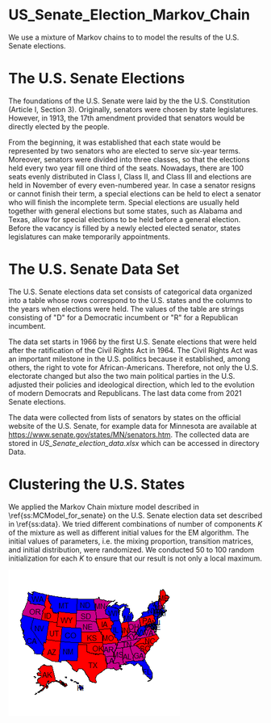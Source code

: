 # US_Senate_Election_Markov_Chain
We use a mixture of Markov chains to to model the results of the U.S. Senate elections.

# The U.S. Senate Elections
The foundations of the U.S. Senate were laid by the the U.S. Constitution (Article I, Section 3). Originally, senators were chosen by state legislatures. However, in 1913, the 17th amendment provided that senators would be directly elected by the people. 

From the beginning, it was established that each state would be represented by two senators who are elected to serve six-year terms. Moreover, senators were divided into three classes, so that the elections held every two year fill one third of the seats. Nowadays, there are 100 seats evenly distributed in Class I, Class II, and Class III and elections are held in November of every even-numbered year. In case a senator resigns or cannot finish their term, a special elections can be held to elect a senator who will finish the incomplete term. Special elections are usually held together with general elections but some states, such as Alabama and Texas, allow for special elections to be held before a general election. Before the vacancy is filled by a newly elected elected senator, states legislatures can make temporarily appointments.

# The U.S. Senate Data Set
The U.S. Senate elections data set consists of categorical data organized into a table whose rows correspond to the U.S. states and the columns to the years when elections were held. The values of the table are strings consisting of "D" for a Democratic incumbent or "R" for a Republican incumbent. 

The data set starts in 1966 by the first U.S. Senate elections that were held after the ratification of the Civil Rights Act in 1964. The Civil Rights Act was an important milestone in the U.S. politics because it established, among others, the right to vote for African-Americans. Therefore, not only the U.S. electorate changed but also the two main political parties in the U.S. adjusted their policies and ideological direction, which led to the evolution of modern Democrats and Republicans. The last data come from 2021 Senate elections.

The data were collected from lists of senators by states on the official website of the U.S. Senate, for example data for Minnesota are available at https://www.senate.gov/states/MN/senators.htm. The collected data are stored in *US_Senate_election_data.xlsx* which can be accessed in directory Data.

# Clustering the U.S. States
We applied the Markov Chain mixture model described in \ref{ss:MCModel_for_senate} on the U.S. Senate election data set described in \ref{ss:data}. We tried different combinations of number of components $K$ of the mixture as well as different initial values for the EM algorithm. The initial values of parameters, i.e. the mixing proportion, transition matrices, and initial distribution, were randomized. We conducted 50 to 100 random initialization for each $K$ to ensure that our result is not only a local maximum.

![fig 1](/figures/States_cluster_ord_1_K3.png)
